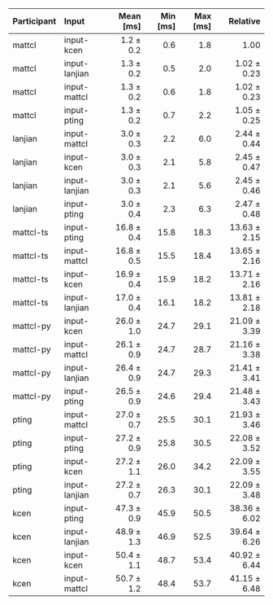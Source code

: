 | Participant | Input | Mean [ms] | Min [ms] | Max [ms] | Relative |
|:---|:---|---:|---:|---:|---:|
| mattcl | input-kcen | 1.2 ± 0.2 | 0.6 | 1.8 | 1.00 |
| mattcl | input-lanjian | 1.3 ± 0.2 | 0.5 | 2.0 | 1.02 ± 0.23 |
| mattcl | input-mattcl | 1.3 ± 0.2 | 0.6 | 1.8 | 1.02 ± 0.23 |
| mattcl | input-pting | 1.3 ± 0.2 | 0.7 | 2.2 | 1.05 ± 0.25 |
| lanjian | input-mattcl | 3.0 ± 0.3 | 2.2 | 6.0 | 2.44 ± 0.44 |
| lanjian | input-kcen | 3.0 ± 0.3 | 2.1 | 5.8 | 2.45 ± 0.47 |
| lanjian | input-lanjian | 3.0 ± 0.3 | 2.1 | 5.6 | 2.45 ± 0.46 |
| lanjian | input-pting | 3.0 ± 0.4 | 2.3 | 6.3 | 2.47 ± 0.48 |
| mattcl-ts | input-pting | 16.8 ± 0.4 | 15.8 | 18.3 | 13.63 ± 2.15 |
| mattcl-ts | input-mattcl | 16.8 ± 0.5 | 15.5 | 18.4 | 13.65 ± 2.16 |
| mattcl-ts | input-kcen | 16.9 ± 0.4 | 15.9 | 18.2 | 13.71 ± 2.16 |
| mattcl-ts | input-lanjian | 17.0 ± 0.4 | 16.1 | 18.2 | 13.81 ± 2.18 |
| mattcl-py | input-kcen | 26.0 ± 1.0 | 24.7 | 29.1 | 21.09 ± 3.39 |
| mattcl-py | input-mattcl | 26.1 ± 0.9 | 24.7 | 28.7 | 21.16 ± 3.38 |
| mattcl-py | input-lanjian | 26.4 ± 0.9 | 24.7 | 29.3 | 21.41 ± 3.41 |
| mattcl-py | input-pting | 26.5 ± 0.9 | 24.6 | 29.4 | 21.48 ± 3.43 |
| pting | input-mattcl | 27.0 ± 0.7 | 25.5 | 30.1 | 21.93 ± 3.46 |
| pting | input-pting | 27.2 ± 0.9 | 25.8 | 30.5 | 22.08 ± 3.52 |
| pting | input-kcen | 27.2 ± 1.1 | 26.0 | 34.2 | 22.09 ± 3.55 |
| pting | input-lanjian | 27.2 ± 0.7 | 26.3 | 30.1 | 22.09 ± 3.48 |
| kcen | input-pting | 47.3 ± 0.9 | 45.9 | 50.5 | 38.36 ± 6.02 |
| kcen | input-lanjian | 48.9 ± 1.3 | 46.9 | 52.5 | 39.64 ± 6.26 |
| kcen | input-kcen | 50.4 ± 1.1 | 48.7 | 53.4 | 40.92 ± 6.44 |
| kcen | input-mattcl | 50.7 ± 1.2 | 48.4 | 53.7 | 41.15 ± 6.48 |

